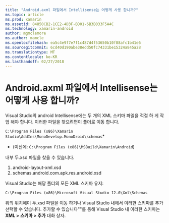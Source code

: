 ```yaml
---
title: "Android.axml 파일에서 Intellisense는 어떻게 사용 합니까?"
ms.topic: article
ms.prod: xamarin
ms.assetid: 84850CB2-1CE2-4D3F-BD01-6B3B033F5A4C
ms.technology: xamarin-android
author: mgmclemore
ms.author: mamcle
ms.openlocfilehash: ea5c4e9f7e7f1c487d4f53650b10f88afc1b41e6
ms.sourcegitcommit: 6cd40d190abe38edd50fc74331be15324a845a28
ms.translationtype: MT
ms.contentlocale: ko-KR
ms.lasthandoff: 02/27/2018
---
```

# <a name="how-do-i-enable-intellisense-in-android-axml-files"></a>Android.axml 파일에서 Intellisense는 어떻게 사용 합니까?

Visual Studio의 android Intellisense에는 두 개의 XML 스키마 파일을 적절 하 게 작업 해야 합니다. 이러한 파일을 찾으려면이 폴더로 이동 합니다.

`C:\Program Files (x86)\Xamarin Studio\AddIns\MonoDevelop.MonoDroid\schemas`*

* (이전에: `C:\Program Files (x86)\MSBuild\Xamarin\Android`)

내부 두.xsd 파일을 찾을 수 있습니다.

1. android-layout-xml.xsd
2. schemas.android.com.apk.res.android.xsd

Visual Studio는 해당 폴더의 모든 XML 스키마 유지:

`C:\Program Files (x86)\Microsoft Visual Studio 12.0\Xml\Schemas`

위의 위치에이 두.xsd 파일을 이동 하거나 Visual Studio 내에서 이러한 스키마를 추가 선택할 수 있습니다. 추가할 수 있습니다""를 통해 Visual Studio 내 이러한 스키마는 **XML > 스키마 > 추가** 대화 상자.






